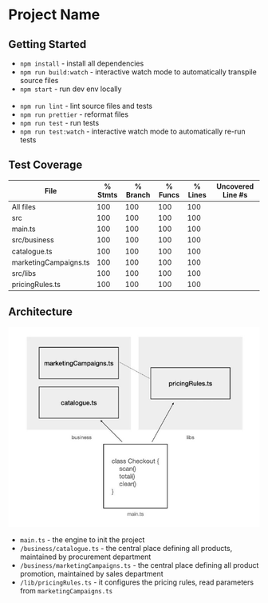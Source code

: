 # Project Name

## Getting Started

- `npm install` - install all dependencies
- `npm run build:watch` - interactive watch mode to automatically transpile source files
- `npm start` - run dev env locally
  <br>
  <br>
- `npm run lint` - lint source files and tests
- `npm run prettier` - reformat files
- `npm run test` - run tests
- `npm run test:watch` - interactive watch mode to automatically re-run tests

## Test Coverage

| File                  | % Stmts | % Branch | % Funcs | % Lines | Uncovered Line #s |
| --------------------- | ------- | -------- | ------- | ------- | ----------------- |
| All files             | 100     | 100      | 100     | 100     |
| src                   | 100     | 100      | 100     | 100     |
| main.ts               | 100     | 100      | 100     | 100     |
| src/business          | 100     | 100      | 100     | 100     |
| catalogue.ts          | 100     | 100      | 100     | 100     |
| marketingCampaigns.ts | 100     | 100      | 100     | 100     |
| src/libs              | 100     | 100      | 100     | 100     |
| pricingRules.ts       | 100     | 100      | 100     | 100     |

## Architecture

![architecture](./architecture.jpg?raw=true)

- `main.ts` - the engine to init the project
- `/business/catalogue.ts` - the central place defining all products, maintained by procurement department
- `/business/marketingCampaigns.ts` - the central place defining all product promotion, maintained by sales department
- `/lib/pricingRules.ts` - it configures the pricing rules, read parameters from `marketingCampaigns.ts`
